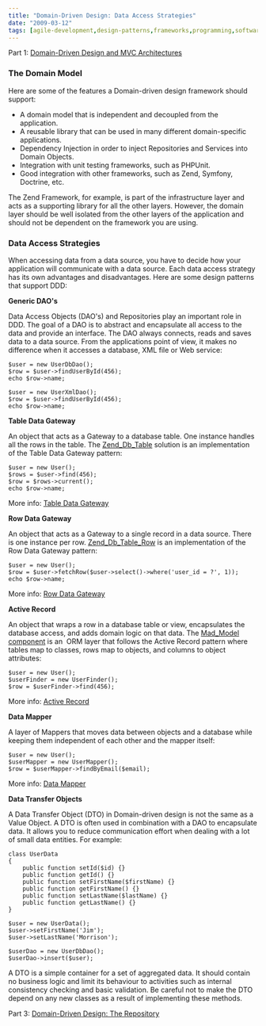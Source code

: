 ```yaml
---
title: "Domain-Driven Design: Data Access Strategies"
date: "2009-03-12"
tags: [agile-development,design-patterns,frameworks,programming,software-architecture]
---
```


Part 1: [Domain-Driven Design and MVC Architectures](http://blog.fedecarg.com/2009/03/11/domain-driven-design-and-mvc-architectures/)

### The Domain Model

Here are some of the features a Domain-driven design framework should support:

- A domain model that is independent and decoupled from the application.
- A reusable library that can be used in many different domain-specific applications.
- Dependency Injection in order to inject Repositories and Services into Domain Objects.
- Integration with unit testing frameworks, such as PHPUnit.
- Good integration with other frameworks, such as Zend, Symfony, Doctrine, etc.

The Zend Framework, for example, is part of the infrastructure layer and acts as a supporting library for all the other layers. However, the domain layer should be well isolated from the other layers of the application and should not be dependent on the framework you are using.

### Data Access Strategies

When accessing data from a data source, you have to decide how your application will communicate with a data source. Each data access strategy has its own advantages and disadvantages. Here are some design patterns that support DDD:

**Generic DAO's**

Data Access Objects (DAO's) and Repositories play an important role in DDD. The goal of a DAO is to abstract and encapsulate all access to the data and provide an interface. The DAO always connects, reads and saves data to a data source. From the applications point of view, it makes no difference when it accesses a database, XML file or Web service:

```
$user = new UserDbDao();
$row = $user->findUserById(456);
echo $row->name;

$user = new UserXmlDao();
$row = $user->findUserById(456);
echo $row->name;
```

**Table Data Gateway**

An object that acts as a Gateway to a database table. One instance handles all the rows in the table. The [Zend\_Db\_Table](http://framework.zend.com/manual/en/zend.db.table.html) solution is an implementation of the Table Data Gateway pattern:

```
$user = new User();
$rows = $user->find(456);
$row = $rows->current();
echo $row->name;
```

More info: [Table Data Gateway](http://martinfowler.com/eaaCatalog/tableDataGateway.html)

**Row Data Gateway**

An object that acts as a Gateway to a single record in a data source. There is one instance per row. [Zend\_Db\_Table\_Row](http://framework.zend.com/manual/en/zend.db.table.row.html) is an implementation of the Row Data Gateway pattern:

```
$user = new User();
$row = $user->fetchRow($user->select()->where('user_id = ?', 1));
echo $row->name;
```

More info: [Row Data Gateway](http://martinfowler.com/eaaCatalog/rowDataGateway.html)

**Active Record**

An object that wraps a row in a database table or view, encapsulates the database access, and adds domain logic on that data. The [Mad\_Model component](http://framework.maintainable.com/mvc/3_model.php) is an  ORM layer that follows the Active Record pattern where tables map to classes, rows map to objects, and columns to object attributes:

```
$user = new User();
$userFinder = new UserFinder();
$row = $userFinder->find(456);
```

More info: [Active Record](http://martinfowler.com/eaaCatalog/activeRecord.html)

**Data Mapper**

A layer of Mappers that moves data between objects and a database while keeping them independent of each other and the mapper itself:

```
$user = new User();
$userMapper = new UserMapper();
$row = $userMapper->findByEmail($email);
```

More info: [Data Mapper](http://martinfowler.com/eaaCatalog/dataMapper.html)

**Data Transfer Objects**

A Data Transfer Object (DTO) in Domain-driven design is not the same as a Value Object. A DTO is often used in combination with a DAO to encapsulate data. It allows you to reduce communication effort when dealing with a lot of small data entities. For example:

```
class UserData
{
    public function setId($id) {}
    public function getId() {}
    public function setFirstName($firstName) {}
    public function getFirstName() {}
    public function setLastName($lastName) {}
    public function getLastName() {}
}

$user = new UserData();
$user->setFirstName('Jim');
$user->setLastName('Morrison');

$userDao = new UserDbDao();
$userDao->insert($user);
```

A DTO is a simple container for a set of aggregated data. It should contain no business logic and limit its behaviour to activities such as internal consistency checking and basic validation. Be careful not to make the DTO depend on any new classes as a result of implementing these methods.

Part 3: [Domain-Driven Design: The Repository](http://blog.fedecarg.com/2009/03/15/domain-driven-design-the-repository/)
